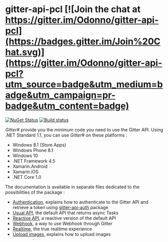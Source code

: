 # gitter-api-pcl [![Join the chat at https://gitter.im/Odonno/gitter-api-pcl](https://badges.gitter.im/Join%20Chat.svg)](https://gitter.im/Odonno/gitter-api-pcl?utm_source=badge&utm_medium=badge&utm_campaign=pr-badge&utm_content=badge)

[![NuGet Status](http://img.shields.io/nuget/v/gitter-api-pcl.svg?style=flat)](https://www.nuget.org/packages/gitter-api-pcl/)
[![Build status](https://ci.appveyor.com/api/projects/status/dnoqp3gt2f6d6w2t?svg=true)](https://ci.appveyor.com/project/Odonno/gitter-api-pcl)

*Gitter#* provide you the minimum code you need to use the Gitter API. Using .NET Standard 1.1, you can use *Gitter#* on these platforms :

* Windows 8.1 (Store Apps)
* Windows Phone 8.1
* Windows 10
* .NET Framework 4.5
* Xamarin.Android
* Xamarin.iOS
* .NET Core 1.0

The documentation is available in separate files dedicated to the possibilities of the package :

* [Authentication](/docs/auth.md), explains how to authenticate to the Gitter API and retrieve a token using [gitter-api-auth](https://github.com/Odonno/gitter-api-auth) package
* [Usual API](/docs/usual.md), the default API that returns async Tasks
* [Reactive API](/docs/reactive.md), a reactive version of the default API
* [Webhook](/docs/webhook.md), a way to use Webhook through Gitter
* [Realtime](/docs/realtime.md), the true realtime experience
* [Upload images](/docs/upload-images.md), explains how to upload images